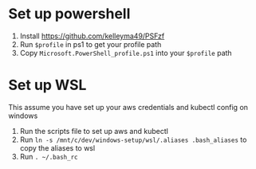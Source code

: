 # Set up powershell

1. Install https://github.com/kelleyma49/PSFzf
2. Run `$profile` in ps1 to get your profile path
3. Copy `Microsoft.PowerShell_profile.ps1` into your `$profile` path

# Set up WSL

This assume you have set up your aws credentials and kubectl config on windows

1. Run the scripts file to set up aws and kubectl
2. Run `ln -s /mnt/c/dev/windows-setup/wsl/.aliases .bash_aliases` to copy the aliases to wsl
3. Run `. ~/.bash_rc` 